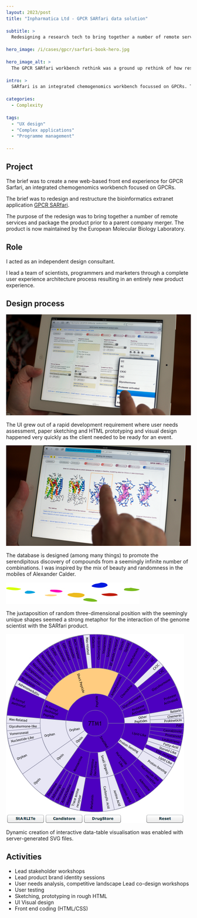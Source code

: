 ```yaml
---
layout: 2023/post
title: "Inpharmatica Ltd - GPCR SARfari data solution"

subtitle: >
  Redesigning a research tech to bring together a number of remote services and package the product prior to a parent company merger. The product is now maintained by the European Molecular Biology Laboratory.

hero_image: /i/cases/gpcr/sarfari-book-hero.jpg

hero_image_alt: >
  The GPCR SARfari workbench rethink was a ground up rethink of how researchers would use the search technology to identify elements for drug candidates.

intro: >
  SARfari is an integrated chemogenomics workbench focussed on GPCRs. The system incorporates and links GPCR sequence, structure, compounds and screening data.

categories:
  - Complexity

tags:
  - "UX design"
  - "Complex applications"
  - "Programme management"

---
```


## Project

The brief was to create a new web-based front end experience for GPCR Sarfari, an integrated chemogenomics workbench focused on GPCRs.

The brief was to redesign and restructure the bioinformatics extranet application <a href="https://www.ebi.ac.uk/chembl/sarfari/gpcrsarfari/family">GPCR SARfari</a>.

The purpose of the redesign was to bring together a number of remote services and package the product prior to a parent company merger. The product is now maintained by the European Molecular Biology Laboratory.

## Role

I acted as an independent design consultant. 

I lead a team of scientists, programmers and marketers through a complete user experience architecture process resulting in an entirely new product experience.

## Design process

<img alt="Sarfari dashboard screen" src="/i/dashboard.png" />

The UI grew out of a rapid development requirement where user needs assessment, paper sketching and HTML prototyping and visual design happened very quickly as the client needed to be ready for an event.

<img alt="Binding sites" src="/i/binding_sites.png" />

The database is designed (among many things) to promote the serendipitous discovery of compounds from a seemingly infinite number of combinations. I was inspired by the mix of beauty and randomness in the mobiles of Alexander Calder.

<img alt="Alexander Calder randomness concept" src="/i/book/gpcr.jpg" />

The juxtaposition of random three-dimensional position with the seemingly unique shapes seemed a strong metaphor for the interaction of the genome scientist with the SARfari product. 

<img alt="GPCR_A.jpg" src="/i/GPCR_A.jpg" />

Dynamic creation of interactive data-table visualisation was enabled with server-generated SVG files.

## Activities

- Lead stakeholder workshops
- Lead product brand identity sessions
- User needs analysis, competitive landscape Lead co-design workshops
- User testing
- Sketching, prototyping in rough HTML
- UI Visual design
- Front end coding (HTML/CSS)
 
